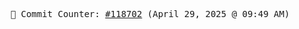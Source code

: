 <p align="center">
    <samp>
        📮 Commit Counter: <a href="https://github.com/Javascript-void0/Javascript-void0/commits/main">#118702</a> (April 29, 2025 @ 09:49 AM)
    </samp>
</p>